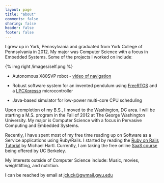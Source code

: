 ```yaml
---
layout: page
title: "about"
comments: false
sharing: false
header: false
footer: false
---
```


I grew up in York, Pennsylvania and graduated from York College of Pennsylvania in 2012.  My major was Computer Science with a focus in Embedded Systems.  Some of the projects I worked on include: 

{% img right /images/self.png %}   

* Autonomous X80SVP robot - [video of navigation](http://www.youtube.com/watch?v=pDzfU6nMj9g)    

* Robust software system for an invented pendulum using [FreeRTOS](http://www.freertos.org/) and a [LPCXpresso](http://ics.nxp.com/lpcxpresso/) microcontroller  

* Java-based simulator for low-power multi-core CPU scheduling  

Upon completion of my B.S., I moved to the Washington, DC area.  I will be starting a M.S. program in the Fall of 2012 at The George Washington University.  My major is Computer Science with a focus in Pervasive Computing and Embedded Systems.  

Recently, I have spent most of my free time reading up on Software as a Service applications using Ruby/Rails.  I started by reading the [Ruby on Rails Tutorial](http://ruby.railstutorial.org/) by Michael Hartl.  Currently, I am taking the free online [SaaS course](https://class.coursera.org/saas-2012-003/class/index) being offered by UC Berkeley.  

My interests outside of Computer Science include: Music, movies, weightlifting, and nutrition.

I can be reached by email at jcluck@gwmail.gwu.edu